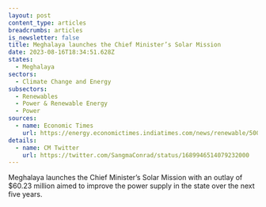```yaml
---
layout: post
content_type: articles
breadcrumbs: articles
is_newsletter: false
title: Meghalaya launches the Chief Minister’s Solar Mission
date: 2023-08-16T18:34:51.628Z
states:
  - Meghalaya
sectors:
  - Climate Change and Energy
subsectors:
  - Renewables
  - Power & Renewable Energy
  - Power
sources:
  - name: Economic Times
    url: https://energy.economictimes.indiatimes.com/news/renewable/500-cr-solar-mission-to-help-power-starved-meghalaya/102667352
details:
  - name: CM Twitter
    url: https://twitter.com/SangmaConrad/status/1689946514079232000
---
```

Meghalaya launches the Chief Minister’s Solar Mission with an outlay of $60.23 million aimed to improve the power supply in the state over the next five years.
